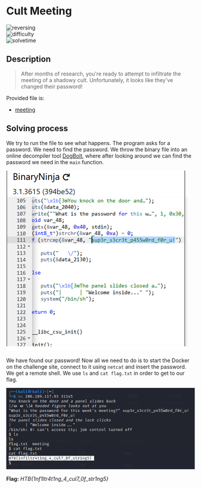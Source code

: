 # Cult Meeting

![reversing](https://img.shields.io/badge/category-reversing-brightgreen) <br>
![difficulty](https://img.shields.io/badge/difficulty-easy-green) <br>
![solvetime](https://img.shields.io/badge/solved-durring%20event-green)

## Description

> After months of research, you're ready to attempt to infiltrate the meeting of a shadowy cult. Unfortunately, it looks like they've changed their password!

Provided file is:
- [meeting](meeting)

## Solving process

We try to run the file to see what happens. The program asks for a password. We need to find the password. We throw the binary file into an online decompiler tool [DogBolt](https://dogbolt.org), where after looking around we can find the password we need in the `main` function.

![decompile](images/decompile.png)

We have found our password! Now all we need to do is to start the Docker on the challenge site, connect to it using `netcat` and insert the password. We get a remote shell. We use `ls` and `cat flag.txt` in order to get to our flag.

![process](images/process.png)

**Flag:** *HTB{1nf1ltr4t1ng_4_cul7_0f_str1ng5}*
